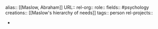 alias:: [[Maslow, Abraham]]
URL::
rel-org::
role::
fields:: #psychology
creations:: [[Maslow's hierarchy of needs]]
tags:: person
rel-projects::


-
